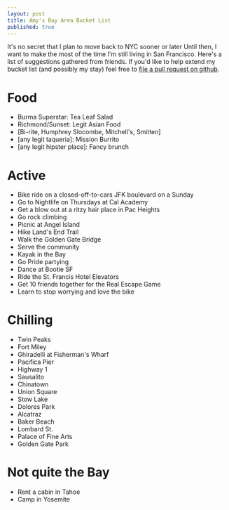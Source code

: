 ```yaml
---
layout: post
title: Amy's Bay Area Bucket List
published: true
---
```


It's no secret that I plan to move back to NYC sooner or later Until then, 
I want to make the most of the time I'm still living in San Francisco. 
Here's a list of suggestions gathered from friends. If you'd like to help extend
my bucket list (and possibly my stay) feel free to [file a pull request on github](https://github.com/amyquispe/amyquispe.github.io/blob/master/_posts/2014-01-25-bay-area-bucket-list.markdown).

# Food #
* Burma Superstar: Tea Leaf Salad
* Richmond/Sunset: Legit Asian Food
* [Bi-rite, Humphrey Slocombe, Mitchell's, Smitten]
* [any legit taqueria]: Mission Burrito
* [any legit hipster place]: Fancy brunch  
  
# Active #
* Bike ride on a closed-off-to-cars JFK boulevard on a Sunday
* Go to Nightlife on Thursdays at Cal Academy
* Get a blow out at a ritzy hair place in Pac Heights
* Go rock climbing
* Picnic at Angel Island
* Hike Land's End Trail
* Walk the Golden Gate Bridge
* Serve the community
* Kayak in the Bay
* Go Pride partying
* Dance at Bootie SF
* Ride the St. Francis Hotel Elevators
* Get 10 friends together for the Real Escape Game 
* Learn to stop worrying and love the bike  
  
# Chilling #
* Twin Peaks
* Fort Miley
* Ghiradelli at Fisherman's Wharf
* Pacifica Pier
* Highway 1
* Sausalito
* Chinatown
* Union Square
* Stow Lake
* Dolores Park
* Alcatraz
* Baker Beach
* Lombard St.
* Palace of Fine Arts
* Golden Gate Park  
  
# Not quite the Bay #
* Rent a cabin in Tahoe
* Camp in Yosemite
